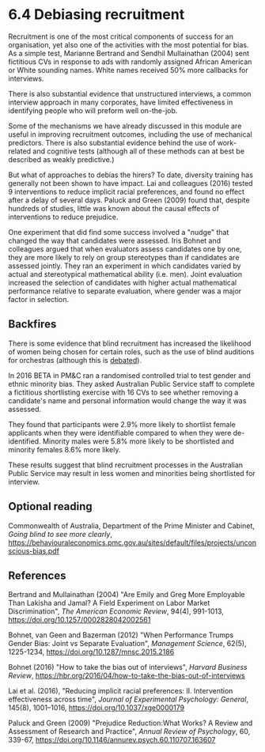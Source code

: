 # 6.4 Debiasing recruitment

Recruitment is one of the most critical components of success for an organisation, yet also one of the activities with the most potential for bias. As a simple test, Marianne Bertrand and Sendhil Mullainathan (2004) sent fictitious CVs in response to ads with randomly assigned African American or White sounding names. White names received 50% more callbacks for interviews.

There is also substantial evidence that unstructured interviews, a common interview approach in many corporates, have limited effectiveness in identifying people who will preform well on-the-job.

Some of the mechanisms we have already discussed in this module are useful in improving recruitment outcomes, including the use of mechanical predictors. There is also substantial evidence behind the use of work-related and cognitive tests (although all of these methods can at best be described as weakly predictive.)

But what of approaches to debias the hirers? To date, diversity training has generally not been shown to have impact. Lai and colleagues (2016) tested 9 interventions to reduce implicit racial preferences, and found no effect after a delay of several days. Paluck and Green (2009) found that, despite hundreds of studies, little was known about the causal effects of interventions to reduce prejudice.

One experiment that did find some success involved a "nudge" that changed the way that candidates were assessed. Iris Bohnet and colleagues argued that when evaluators assess candidates one by one, they are more likely to rely on group stereotypes than if candidates are assessed jointly. They ran an experiment in which candidates varied by actual and stereotypical mathematical ability (i.e. men). Joint evaluation increased the selection of candidates with higher actual mathematical performance relative to separate evaluation, where gender was a major factor in selection.

## Backfires

There is some evidence that blind recruitment has increased the likelihood of women being chosen for certain roles, such as the use of blind auditions for orchestras (although this is [debated](https://medium.com/@jsmp/orchestrating-false-beliefs-about-gender-discrimination-a25a48e1d02)).

In 2016 BETA in PM&C ran a randomised controlled trial to test gender and ethnic minority bias. They asked Australian Public Service staff to complete a fictitious shortlisting exercise with 16 CVs to see whether removing a candidate's name and personal information would change the way it was assessed.

They found that participants were 2.9% more likely to shortlist female applicants when they were identifiable compared to when they were de-identified. Minority males were 5.8% more likely to be shortlisted and minority females 8.6% more likely.

These results suggest that blind recruitment processes in the Australian Public Service may result in less women and minorities being shortlisted for interview.

## Optional reading

Commonwealth of Australia, Department of the Prime Minister and Cabinet, *Going blind to see more clearly*, https://behaviouraleconomics.pmc.gov.au/sites/default/files/projects/unconscious-bias.pdf

## References

Bertrand and Mullainathan (2004) "Are Emily and Greg More Employable Than Lakisha and Jamal? A Field Experiment on Labor Market Discrimination", *The American Economic Review*, 94(4), 991-1013, https://doi.org/10.1257/0002828042002561

Bohnet, van Geen and Bazerman (2012) "When Performance Trumps Gender Bias: Joint vs Separate Evaluation", *Management Science*, 62(5), 1225-1234, https://doi.org/10.1287/mnsc.2015.2186

Bohnet (2016) "How to take the bias out of interviews", *Harvard Business Review*, https://hbr.org/2016/04/how-to-take-the-bias-out-of-interviews

Lai et al. (2016), "Reducing implicit racial preferences: II. Intervention effectiveness across time", *Journal of Experimental Psychology: General*, 145(8), 1001–1016, https://doi.org/10.1037/xge0000179

Paluck and Green (2009) "Prejudice Reduction:What Works? A Review and Assessment of Research and Practice", *Annual Review of Psychology*, 60, 339-67, https://doi.org/10.1146/annurev.psych.60.110707.163607